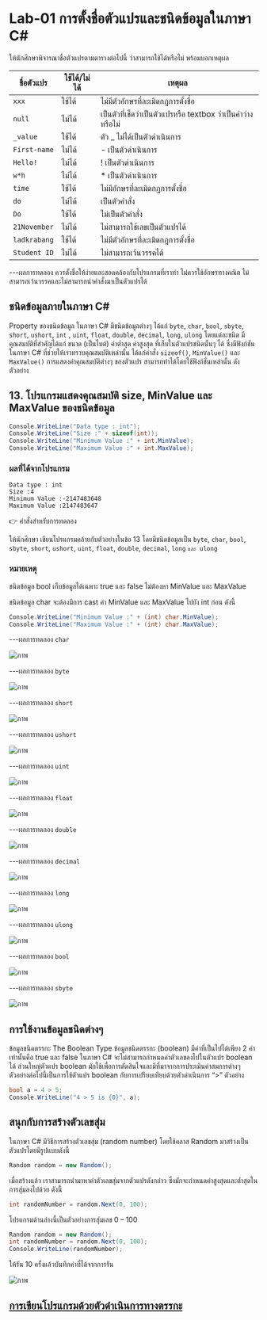 # Lab-01 การตั้งชื่อตัวแปรและชนิดข้อมูลในภาษา C\#


 ให้นักศึกษาพิจารณาชื่อตัวแปรตามตารางต่อไปนี้ ว่าสามารถใช้ได้หรือไม่ พร้อมบอกเหตุผล

| ชื่อตัวแปร | ใช้ได้/ไม่ได้ | เหตุผล|
|--|--|--|
| `xxx`     | ใช้ได้ | ไม่มีตัวอักษรที่ละเมิดกฎการตั้งชื่อ |
| `null` | ไม่ได้ | เป็นตัวที่เช็ดว่าเป็นตัวแปรหรือ textbox ว่าเป็นค่าว่างหรือไม่ |
| `_value` | ใช้ได้ |ตัว _ ไม่ได้เป็นตัวดำเนินการ |
| `First-name`| ไม่ได้ | - เป็นตัวดำเนินการ |
| `Hello!` | ไม่ได้ | ! เป็นตัวดำเนินการ |
| `w*h` | ไม่ได้ | * เป็นตัวดำเนินการ |
| `time` | ใช้ได้ | ไม่มีอักษรที่ละเมิดกฏการตั้งชื่อ |
| `do` | ไม่ได้ | เป็นตัวคำสั่ง |
| `Do` | ใช้ได้ | ไม่เป็นตัวคำสั่ง |
| `21November`| ไม่ได้ | ไม่สามารถใช้เลขเป็นตัวแปรได้ |
| `ladkrabang`| ใช้ได้ | ไม่มีตัวอักษรที่ละเมิดกฎการตั้งชื่อ |
| `Student ID`| ไม่ได้ | ไม่สามารถเว้นวรรคได้ |


---ผลการทดลอง
ควรตั้งชื่อให้ง่ายและสอดคล้องกับโปรแกรมที่เราทำ ไม่ควรใช้อักษรทางคณิต ไม่สามารถเว้นวรรคและไม่สามารถนำคำสั่งมาเป็นตัวแปรได้

## ชนิดข้อมูลภายในภาษา C\#

Property ของชนิดข้อมูล ในภาษา C# มีชนิดข้อมูลต่างๆ ได้แก่ `byte`, `char`, `bool`, `sbyte`, `short`, `ushort`, `int` , `uint`, `float`, `double`, `decimal`, `long`, `ulong` โดยแต่ละชนิด มีคุณสมบัติที่สำคัญได้แก่ ขนาด (เป็นไบต์) ค่าต่ำสุด ค่าสูงสุด ที่เก็บในตัวแปรชนิดนั้นๆ ได้ ซึ่งมีฟังก์ชันในภาษา C# ที่ช่วยให้เราทราบคุณสมบัติเหล่านั้น ได้แก่คำสั่ง `sizeof()`, `MinValue()` และ `MaxValue()` การแสดงค่าคุณสมบัติต่างๆ ของตัวแปร สามารถทำได้โดยใช้ฟังก์ชั่นเหล่านั้น ดังตัวอย่าง

## 13. โปรแกรมแสดงคุณสมบัติ size, MinValue และ MaxValue ของชนิดข้อมูล

```csharp
Console.WriteLine("Data type : int");
Console.WriteLine("Size :" + sizeof(int));
Console.WriteLine("Minimum Value :" + int.MinValue);
Console.WriteLine("Maximum Value :" + int.MaxValue);
```

### ผลที่ได้จากโปรแกรม

```text
Data type : int
Size :4
Minimum Value :-2147483648
Maximum Value :2147483647
```

👉 คำสั่งสำหรับการทดลอง  

ให้นักศึกษา เขียนโปรแกรมคล้ายกับตัวอย่างในข้อ 13 โดยมีชนิดข้อมูลเป็น `byte`, `char`, `bool`, `sbyte`, `short`, `ushort`, `uint`, `float`, `double`, `decimal`, `long` `และ ulong`  

### หมายเหตุ

ชนิดข้อมูล bool เก็บข้อมูลได้เฉพาะ true และ false ไม่ต้องหา MinValue และ MaxValue

ชนิดข้อมูล char จะต้องมีการ cast ค่า MinValue และ MaxValue ไปยัง int ก่อน ดังนี้

```csharp
Console.WriteLine("Minimum Value :" + (int) char.MinValue);
Console.WriteLine("Maximum Value :" + (int) char.MaxValue);
```
---ผลการทดลอง `char`

![ภาพ](https://user-images.githubusercontent.com/115066278/217517762-daee85b1-a89b-42df-91fc-15d11bc03402.png)

---ผลการทดลอง `byte`

![ภาพ](https://user-images.githubusercontent.com/115066278/217517883-c79d986a-a9c3-4dd3-b007-276f826e5f59.png)

---ผลการทดลอง `short`

 ![ภาพ](https://user-images.githubusercontent.com/115066278/217517960-95019670-30f6-4155-9fcd-898d505b2dc2.png)

---ผลการทดลอง `ushort`

 ![ภาพ](https://user-images.githubusercontent.com/115066278/217518059-5a9b3e83-576a-443f-9f71-e24a5094b414.png)

---ผลการทดลอง `uint`

 ![ภาพ](https://user-images.githubusercontent.com/115066278/217518253-eb8e0bd0-5abd-4699-b15b-0da426c3845b.png)

---ผลการทดลอง `float`
 
![ภาพ](https://user-images.githubusercontent.com/115066278/217518429-0a663fb7-0f14-4c75-a611-0d1662a224eb.png)

---ผลการทดลอง `double`

 ![ภาพ](https://user-images.githubusercontent.com/115066278/217518540-7753c96b-2596-4737-9436-9ea4b272d47a.png)

---ผลการทดลอง `decimal`

 ![ภาพ](https://user-images.githubusercontent.com/115066278/217518617-a2a5d0ac-d4fc-4282-afe3-6678fdf0eeb3.png)

---ผลการทดลอง `long`

![ภาพ](https://user-images.githubusercontent.com/115066278/217518696-9f47a63e-1c19-4220-ab9f-4271347d945f.png)

---ผลการทดลอง `ulong`

![ภาพ](https://user-images.githubusercontent.com/115066278/217518736-cabf0e8b-fbfa-424c-9e98-087345a51126.png)

---ผลการทดลอง `bool`

![ภาพ](https://user-images.githubusercontent.com/115066278/217518907-8b8a308d-e5c7-46c7-9463-1cebcab955c0.png)

---ผลการทดลอง `sbyte`

![ภาพ](https://user-images.githubusercontent.com/115066278/217518997-97929c98-3f28-49a3-9f5d-91795f8068fd.png)


## การใช้งานข้อมูลชนิดต่างๆ

ข้อมูลชนิดตรรกะ The Boolean Type
ข้อมูลชนิดตรรกะ (boolean) มีค่าที่เป็นไปได้เพียง 2 ค่าเท่านั้นคือ true และ false ในภาษา C# จะไม่สามารถกำหนดค่าตัวเลขลงไปในตัวแปร boolean ได้ ส่วนใหญ่ตัวแปร boolean มักใช้เพื่อการตัดสินใจและมีที่มาจากการประเมินค่าสมการต่างๆ ตัวอย่างต่อไปนี้เป็นการใช้ตัวแปร boolean กับการเปรียบเทียบด้วยตัวดำเนินการ “>”
ตัวอย่าง

```csharp
bool a = 4 > 5;
Console.WriteLine("4 > 5 is {0}", a);
```

## สนุกกับการสร้างตัวเลขสุ่ม

ในภาษา C# มีวิธีการสร้างตัวเลขสุ่ม (random number) โดยใช้คลาส Random มาสร้างเป็นตัวแปรโดยมีรูปแบบดังนี้

```csharp
Random random = new Random();
```

เมื่อสร้างแล้ว เราสามารถนำมาหาค่าตัวเลขสุ่มจากตัวแปรดังกล่าว ซึ่งมักจะกำหนดค่าสูงสุดและต่ำสุดในการสุ่มลงไปด้วย ดังนี้

```csharp
int randomNumber = random.Next(0, 100);
```

โปรแกรมด้านล่างนี้เป็นตัวอย่างการสุ่มเลข 0 – 100

```csharp
Random random = new Random();
int randomNumber = random.Next(0, 100);
Console.WriteLine(randomNumber);
```
 
ให้รัน 10 ครั้งแล้วบันทึกค่าที่ได้จากการรัน

![ภาพ](https://user-images.githubusercontent.com/115066278/217519061-2a9b812b-ebf7-47cd-b069-808d51571031.png)


## [การเขียนโปรแกรมด้วยตัวดำเนินการทางตรรกะ](./Lab-01-part-14.md)
